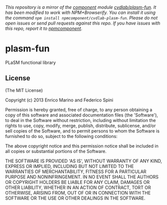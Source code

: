 *This repository is a mirror of the [component](http://component.io) module [cvdlab/plasm-fun](http://github.com/cvdlab/plasm-fun). It has been modified to work with NPM+Browserify. You can install it using the command `npm install npmcomponent/cvdlab-plasm-fun`. Please do not open issues or send pull requests against this repo. If you have issues with this repo, report it to [npmcomponent](https://github.com/airportyh/npmcomponent).*
# plasm-fun

PLaSM functional library

## License

(The MIT License)

Copyright (c) 2013 Enrico Marino and Federico Spini

Permission is hereby granted, free of charge, to any person obtaining
a copy of this software and associated documentation files (the
'Software'), to deal in the Software without restriction, including
without limitation the rights to use, copy, modify, merge, publish,
distribute, sublicense, and/or sell copies of the Software, and to
permit persons to whom the Software is furnished to do so, subject to
the following conditions:

The above copyright notice and this permission notice shall be
included in all copies or substantial portions of the Software.

THE SOFTWARE IS PROVIDED 'AS IS', WITHOUT WARRANTY OF ANY KIND,
EXPRESS OR IMPLIED, INCLUDING BUT NOT LIMITED TO THE WARRANTIES OF
MERCHANTABILITY, FITNESS FOR A PARTICULAR PURPOSE AND NONINFRINGEMENT.
IN NO EVENT SHALL THE AUTHORS OR COPYRIGHT HOLDERS BE LIABLE FOR ANY
CLAIM, DAMAGES OR OTHER LIABILITY, WHETHER IN AN ACTION OF CONTRACT,
TORT OR OTHERWISE, ARISING FROM, OUT OF OR IN CONNECTION WITH THE
SOFTWARE OR THE USE OR OTHER DEALINGS IN THE SOFTWARE.
